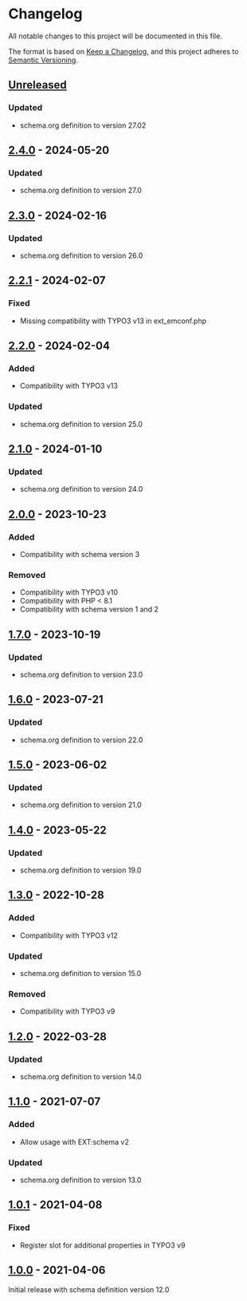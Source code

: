 # Changelog
All notable changes to this project will be documented in this file.

The format is based on [Keep a Changelog](https://keepachangelog.com/en/1.0.0/),
and this project adheres to [Semantic Versioning](https://semver.org/spec/v2.0.0.html).

## [Unreleased]

### Updated
- schema.org definition to version 27.02

## [2.4.0] - 2024-05-20

### Updated
- schema.org definition to version 27.0

## [2.3.0] - 2024-02-16

### Updated
- schema.org definition to version 26.0

## [2.2.1] - 2024-02-07

### Fixed
- Missing compatibility with TYPO3 v13 in ext_emconf.php

## [2.2.0] - 2024-02-04

### Added
- Compatibility with TYPO3 v13

### Updated
- schema.org definition to version 25.0

## [2.1.0] - 2024-01-10

### Updated
- schema.org definition to version 24.0

## [2.0.0] - 2023-10-23

### Added
- Compatibility with schema version 3

### Removed
- Compatibility with TYPO3 v10
- Compatibility with PHP < 8.1
- Compatibility with schema version 1 and 2

## [1.7.0] - 2023-10-19

### Updated
- schema.org definition to version 23.0

## [1.6.0] - 2023-07-21

### Updated
- schema.org definition to version 22.0

## [1.5.0] - 2023-06-02

### Updated
- schema.org definition to version 21.0

## [1.4.0] - 2023-05-22

### Updated
- schema.org definition to version 19.0

## [1.3.0] - 2022-10-28

### Added
- Compatibility with TYPO3 v12

### Updated
- schema.org definition to version 15.0

### Removed
- Compatibility with TYPO3 v9

## [1.2.0] - 2022-03-28

### Updated
- schema.org definition to version 14.0

## [1.1.0] - 2021-07-07

### Added
- Allow usage with EXT:schema v2

### Updated
- schema.org definition to version 13.0

## [1.0.1] - 2021-04-08

### Fixed
- Register slot for additional properties in TYPO3 v9

## [1.0.0] - 2021-04-06

Initial release with schema definition version 12.0


[Unreleased]: https://github.com/brotkrueml/schema-pending/compare/v2.4.0...HEAD
[2.4.0]: https://github.com/brotkrueml/schema-pending/compare/v2.3.0...v2.4.0
[2.3.0]: https://github.com/brotkrueml/schema-pending/compare/v2.2.1...v2.3.0
[2.2.1]: https://github.com/brotkrueml/schema-pending/compare/v2.2.0...v2.2.1
[2.2.0]: https://github.com/brotkrueml/schema-pending/compare/v2.1.0...v2.2.0
[2.1.0]: https://github.com/brotkrueml/schema-pending/compare/v2.0.0...v2.1.0
[2.0.0]: https://github.com/brotkrueml/schema-pending/compare/v1.7.0...v2.0.0
[1.7.0]: https://github.com/brotkrueml/schema-pending/compare/v1.6.0...v1.7.0
[1.6.0]: https://github.com/brotkrueml/schema-pending/compare/v1.5.0...v1.6.0
[1.5.0]: https://github.com/brotkrueml/schema-pending/compare/v1.4.0...v1.5.0
[1.4.0]: https://github.com/brotkrueml/schema-pending/compare/v1.3.0...v1.4.0
[1.3.0]: https://github.com/brotkrueml/schema-pending/compare/v1.2.0...v1.3.0
[1.2.0]: https://github.com/brotkrueml/schema-pending/compare/v1.1.0...v1.2.0
[1.1.0]: https://github.com/brotkrueml/schema-pending/compare/v1.0.1...v1.1.0
[1.0.1]: https://github.com/brotkrueml/schema-pending/compare/v1.0.0...v1.0.1
[1.0.0]: https://github.com/brotkrueml/schema-pending/releases/tag/v1.0.0
